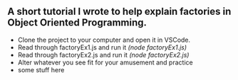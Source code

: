 ## A short tutorial I wrote to help explain factories in Object Oriented Programming.

* Clone the project to your computer and open it in VSCode.
* Read through factoryEx1.js and run it _(node factoryEx1.js)_
* Read through factoryEx2.js and run it _(node factoryEx2.js)_
* Alter whatever you see fit for your amusement and practice
* some stuff here
